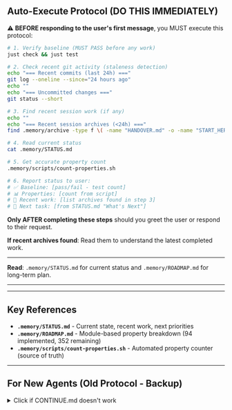 ## Auto-Execute Protocol (DO THIS IMMEDIATELY)

⚠️ **BEFORE responding to the user's first message**, you MUST execute this protocol:

```bash
# 1. Verify baseline (MUST PASS before any work)
just check && just test

# 2. Check recent git activity (staleness detection)
echo "=== Recent commits (last 24h) ==="
git log --oneline --since="24 hours ago"
echo ""
echo "=== Uncommitted changes ==="
git status --short

# 3. Find recent session work (if any)
echo ""
echo "=== Recent session archives (<24h) ==="
find .memory/archive -type f \( -name "HANDOVER.md" -o -name "START_HERE.md" -o -name "MASTER_PLAN.md" \) -mtime -1 2>/dev/null | head -5

# 4. Read current status
cat .memory/STATUS.md

# 5. Get accurate property count
.memory/scripts/count-properties.sh

# 6. Report status to user:
# ✅ Baseline: [pass/fail - test count]
# 📊 Properties: [count from script]
# 📁 Recent work: [list archives found in step 3]
# 🎯 Next task: [from STATUS.md "What's Next"]
```

**Only AFTER completing these steps** should you greet the user or respond to their request.

**If recent archives found**: Read them to understand the latest completed work.

---

**Read**: `.memory/STATUS.md` for current status and `.memory/ROADMAP.md` for long-term plan.

---

---

## Key References

- **`.memory/STATUS.md`** - Current state, recent work, next priorities
- **`.memory/ROADMAP.md`** - Module-based property breakdown (94 implemented, 352 remaining)
- **`.memory/scripts/count-properties.sh`** - Automated property counter (source of truth)

---

## For New Agents (Old Protocol - Backup)

<details>
<summary>Click if CONTINUE.md doesn't work</summary>

If you did not execute `.memory/PROTOCOL_FIRST.md` yet, STOP and do it now.

**Session Protocol (from PROTOCOL_FIRST.md):**

```bash
# 1. Create session directory FIRST
mkdir -p .memory/archive/$(date +%Y-%m-%d)-[topic]/

# 2. Archive INDEX.md
cp .memory/archive/INDEX.md .memory/archive/$(date +%Y-%m-%d)-[topic]/INDEX_ARCHIVED.md

# 3. Verify baseline
just check && just test
```

Put ALL session artifacts in this directory from the start. This includes:
- Proposals and planning documents
- Implementation notes
- Scripts and utilities
- Data files
- Session-specific documentation

**Working process:**
- Run `just check` after changes (format + typecheck + lint)
- Run `just test` regularly to verify correctness
- Commit work frequently with clear messages
- Everything must be green before final commit
- Create HANDOVER.md at session end with outcomes

**Quality gates:**

```bash
just check   # Format, typecheck, lint (must pass)
just test    # All tests (must pass)
```

</details>
